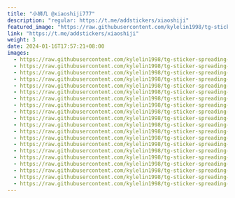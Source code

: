 ```yaml
---
title: "小狮几 @xiaoshiji777"
description: "regular: https://t.me/addstickers/xiaoshiji"
featured_image: "https://raw.githubusercontent.com/kylelin1998/tg-sticker-spreading-worldwide-images/main/img/693ebbc6-c03f-4c60-bb75-149cdc124bd7.jpg"
link: "https://t.me/addstickers/xiaoshiji"
weight: 3
date: 2024-01-16T17:57:21+08:00
images:
  - https://raw.githubusercontent.com/kylelin1998/tg-sticker-spreading-worldwide-images/main/img/693ebbc6-c03f-4c60-bb75-149cdc124bd7.jpg
  - https://raw.githubusercontent.com/kylelin1998/tg-sticker-spreading-worldwide-images/main/img/93e061bf-46c7-4b17-b21f-1441a93a3a3b.jpg
  - https://raw.githubusercontent.com/kylelin1998/tg-sticker-spreading-worldwide-images/main/img/955e3259-05c4-4b30-8e6c-f7495623ae5b.jpg
  - https://raw.githubusercontent.com/kylelin1998/tg-sticker-spreading-worldwide-images/main/img/594f47c5-e353-47c1-9ee9-217140f60d5e.jpg
  - https://raw.githubusercontent.com/kylelin1998/tg-sticker-spreading-worldwide-images/main/img/0c5f4d8e-3a08-4bc7-8469-686382290b19.jpg
  - https://raw.githubusercontent.com/kylelin1998/tg-sticker-spreading-worldwide-images/main/img/a1b0c6fb-370c-4613-aa95-0dc5c4f2cc94.jpg
  - https://raw.githubusercontent.com/kylelin1998/tg-sticker-spreading-worldwide-images/main/img/c0dfaa17-d98a-4fc9-972c-b10dad5c4993.jpg
  - https://raw.githubusercontent.com/kylelin1998/tg-sticker-spreading-worldwide-images/main/img/4f825728-74e5-48bf-a526-71aea1dd195e.jpg
  - https://raw.githubusercontent.com/kylelin1998/tg-sticker-spreading-worldwide-images/main/img/6ac140d8-72ec-4b7f-9a14-ff92ded480ea.jpg
  - https://raw.githubusercontent.com/kylelin1998/tg-sticker-spreading-worldwide-images/main/img/411e1dcb-1349-450e-b448-aaa5c30c1db6.jpg
  - https://raw.githubusercontent.com/kylelin1998/tg-sticker-spreading-worldwide-images/main/img/8bdfb79b-1db8-4fec-9888-80bfc6a7d440.jpg
  - https://raw.githubusercontent.com/kylelin1998/tg-sticker-spreading-worldwide-images/main/img/e23d4b5d-50d2-46f0-8b40-07f54df4678b.jpg
  - https://raw.githubusercontent.com/kylelin1998/tg-sticker-spreading-worldwide-images/main/img/0c0ffbb2-2ee3-4967-aa15-44cd031c42b8.jpg
  - https://raw.githubusercontent.com/kylelin1998/tg-sticker-spreading-worldwide-images/main/img/e4385729-13e0-4d9c-b9cd-05713c7bb82c.jpg
  - https://raw.githubusercontent.com/kylelin1998/tg-sticker-spreading-worldwide-images/main/img/f60cdb98-e1f1-4f18-821a-6524998f427e.jpg
  - https://raw.githubusercontent.com/kylelin1998/tg-sticker-spreading-worldwide-images/main/img/30e56339-7e57-47f9-9bf6-7ce4e5176873.jpg
  - https://raw.githubusercontent.com/kylelin1998/tg-sticker-spreading-worldwide-images/main/img/5f1f25ca-1e86-4292-8a89-5a7801d86638.jpg
  - https://raw.githubusercontent.com/kylelin1998/tg-sticker-spreading-worldwide-images/main/img/9d374137-e1b9-4b6f-bc5b-2fe361e47f3b.jpg
  - https://raw.githubusercontent.com/kylelin1998/tg-sticker-spreading-worldwide-images/main/img/0ab768e8-3a46-4d21-af57-ad8afb1d1f1e.jpg
  - https://raw.githubusercontent.com/kylelin1998/tg-sticker-spreading-worldwide-images/main/img/d2a1c4aa-681c-4ece-9719-f1a2ca689d81.jpg
---
```

